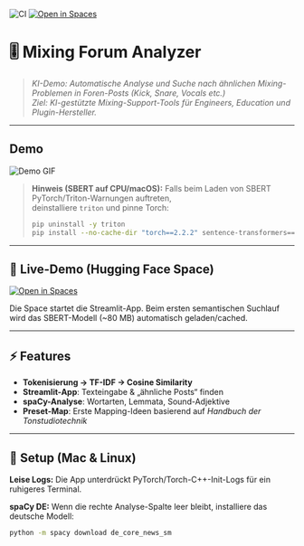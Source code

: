 ![CI](https://github.com/steme855/mixing-forum-analyzer/actions/workflows/ci.yml/badge.svg)
[![Open in Spaces](https://img.shields.io/badge/%F0%9F%A4%97%20Hugging%20Face-Open%20Space-blue)](https://huggingface.co/spaces/Stepman/mixing-forum-analyzer)
# 🎚 Mixing Forum Analyzer  

> *KI-Demo: Automatische Analyse und Suche nach ähnlichen Mixing-Problemen in Foren-Posts (Kick, Snare, Vocals etc.)*  
> *Ziel: KI-gestützte Mixing-Support-Tools für Engineers, Education und Plugin-Hersteller.*

---

## Demo

![Demo GIF](app/assets/demo.gif)

> **Hinweis (SBERT auf CPU/macOS):** Falls beim Laden von SBERT PyTorch/Triton-Warnungen auftreten,  
> deinstalliere `triton` und pinne Torch:
> ```bash
> pip uninstall -y triton
> pip install --no-cache-dir "torch==2.2.2" sentence-transformers==3.0.1
> ```

---

## 🚀 Live-Demo (Hugging Face Space)

[![Open in Spaces](https://img.shields.io/badge/%F0%9F%A4%97%20Hugging%20Face-Open%20Space-blue)](https://huggingface.co/spaces/Stepman/mixing-forum-analyzer)

Die Space startet die Streamlit-App. Beim ersten semantischen Suchlauf wird das SBERT-Modell (~80 MB) automatisch geladen/cached.

---

## ⚡ Features

- **Tokenisierung → TF-IDF → Cosine Similarity**  
- **Streamlit-App**: Texteingabe & „ähnliche Posts“ finden  
- **spaCy-Analyse**: Wortarten, Lemmata, Sound-Adjektive  
- **Preset-Map**: Erste Mapping-Ideen basierend auf *Handbuch der Tonstudiotechnik*  

---

## 🚀 Setup (Mac & Linux)

**Leise Logs:** Die App unterdrückt PyTorch/Torch-C++-Init-Logs für ein ruhigeres Terminal.

**spaCy DE:** Wenn die rechte Analyse-Spalte leer bleibt, installiere das deutsche Modell:
```bash
python -m spacy download de_core_news_sm

